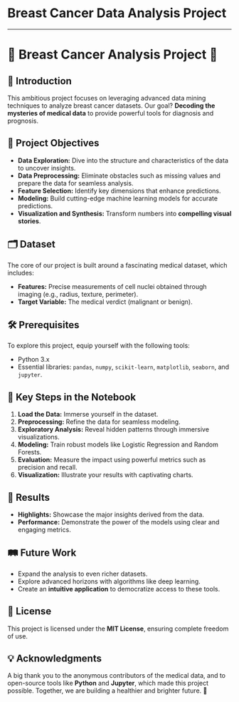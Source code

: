 # Breast Cancer Data Analysis Project

---

# 🌟 Breast Cancer Analysis Project 🌟

## 🔬 Introduction
This ambitious project focuses on leveraging advanced data mining techniques to analyze breast cancer datasets. Our goal? **Decoding the mysteries of medical data** to provide powerful tools for diagnosis and prognosis.


## 🎯 Project Objectives
- **Data Exploration:** Dive into the structure and characteristics of the data to uncover insights.
- **Data Preprocessing:** Eliminate obstacles such as missing values and prepare the data for seamless analysis.
- **Feature Selection:** Identify key dimensions that enhance predictions.
- **Modeling:** Build cutting-edge machine learning models for accurate predictions.
- **Visualization and Synthesis:** Transform numbers into **compelling visual stories**.

## 🗂️ Dataset
The core of our project is built around a fascinating medical dataset, which includes:
- **Features:** Precise measurements of cell nuclei obtained through imaging (e.g., radius, texture, perimeter).
- **Target Variable:** The medical verdict (malignant or benign).

## 🛠️ Prerequisites
To explore this project, equip yourself with the following tools:
- Python 3.x
- Essential libraries: `pandas`, `numpy`, `scikit-learn`, `matplotlib`, `seaborn`, and `jupyter`.

## 🚀 Key Steps in the Notebook
1. **Load the Data:** Immerse yourself in the dataset.
2. **Preprocessing:** Refine the data for seamless modeling.
3. **Exploratory Analysis:** Reveal hidden patterns through immersive visualizations.
4. **Modeling:** Train robust models like Logistic Regression and Random Forests.
5. **Evaluation:** Measure the impact using powerful metrics such as precision and recall.
6. **Visualization:** Illustrate your results with captivating charts.

## 🌟 Results
- **Highlights:** Showcase the major insights derived from the data.
- **Performance:** Demonstrate the power of the models using clear and engaging metrics.

## 🛤️ Future Work
- Expand the analysis to even richer datasets.
- Explore advanced horizons with algorithms like deep learning.
- Create an **intuitive application** to democratize access to these tools.

## 📜 License
This project is licensed under the **MIT License**, ensuring complete freedom of use.

## 💡 Acknowledgments
A big thank you to the anonymous contributors of the medical data, and to open-source tools like **Python** and **Jupyter**, which made this project possible. Together, we are building a healthier and brighter future. 🌟
